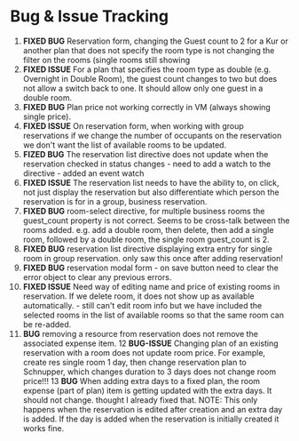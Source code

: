 Bug & Issue Tracking
====================

1. **FIXED BUG** Reservation form, changing the Guest count to 2 for a Kur or another plan that does not specify the room type is not
changing the filter on the rooms (single rooms still showing
2. **FIXED ISSUE** For a plan that specifies the room type as double (e.g. Overnight in Double Room), the guest count changes
 to two but does not allow a switch back to one. It should allow only one guest in a double room.
3. **FIXED BUG** Plan price not working correctly in VM (always showing single price).
4. **FIXED ISSUE** On reservation form, when working with group reservations if we change the number of occupants on the reservation
we don't want the list of available rooms to be updated.
5. **FIZED BUG** The reservation list directive does not update when the reservation checked in status changes - need to
add a watch to the directive - added an event watch
6. **FIXED ISSUE** The reservation list needs to have the ability to, on click, not just display the reservation but also
differentiate which person the reservation is for in a group, business reservation.
7. **FIXED BUG** room-select directive, for multiple business rooms the guest_count property is not correct. Seems to be cross-talk
between the rooms added. e.g. add a double room, then delete, then add a single room, followed by a double room, the
single room guest_count is 2.
8. **FIXED BUG** reservation list directive displaying extra entry for single room in group reservation. only saw this once after adding reservation!
9. **FIXED BUG** reservation modal form - on save button need to clear the error object to clear any previous errors.
10. **FIXED ISSUE** Need way of editing name and price of existing rooms in reservation. If we delete room, it does not show
up as available automatically. - still can't edit room info but we have included the selected rooms in the list of available
rooms so that the same room can be re-added.
11. **BUG** removing a resource from reservation does not remove the associated expense item.
12 **BUG-ISSUE** Changing plan of an existing reservation with a room does not update room price. For example, create res single room 1 day,
then change reservation plan to Schnupper, which changes duration to 3 days does not change room price!!!
13 **BUG** When adding extra days to a fixed plan, the room expense (part of plan) item is getting updated with the extra days. It should not change.
thought I already fixed that. NOTE: This only happens when the reservation is edited after creation and an extra day is added. If the day is added when
the reservation is initially created it works fine.
